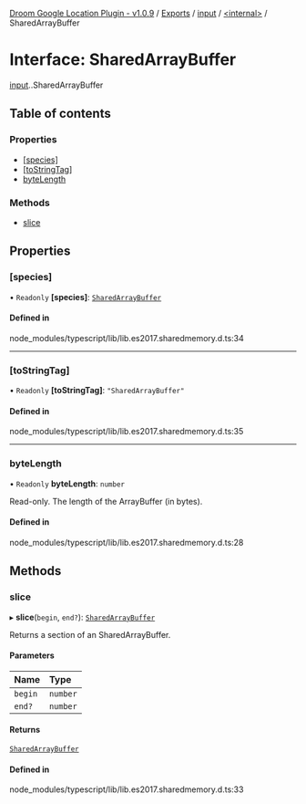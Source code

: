 [Droom Google Location Plugin - v1.0.9](../README.md) / [Exports](../modules.md) / [input](../modules/input.md) / [<internal\>](../modules/input._internal_.md) / SharedArrayBuffer

# Interface: SharedArrayBuffer

[input](../modules/input.md).[<internal>](../modules/input._internal_.md).SharedArrayBuffer

## Table of contents

### Properties

- [[species]](input._internal_.SharedArrayBuffer.md#[species])
- [[toStringTag]](input._internal_.SharedArrayBuffer.md#[tostringtag])
- [byteLength](input._internal_.SharedArrayBuffer.md#bytelength)

### Methods

- [slice](input._internal_.SharedArrayBuffer.md#slice)

## Properties

### [species]

• `Readonly` **[species]**: [`SharedArrayBuffer`](../modules/input._internal_.md#sharedarraybuffer)

#### Defined in

node_modules/typescript/lib/lib.es2017.sharedmemory.d.ts:34

___

### [toStringTag]

• `Readonly` **[toStringTag]**: ``"SharedArrayBuffer"``

#### Defined in

node_modules/typescript/lib/lib.es2017.sharedmemory.d.ts:35

___

### byteLength

• `Readonly` **byteLength**: `number`

Read-only. The length of the ArrayBuffer (in bytes).

#### Defined in

node_modules/typescript/lib/lib.es2017.sharedmemory.d.ts:28

## Methods

### slice

▸ **slice**(`begin`, `end?`): [`SharedArrayBuffer`](../modules/input._internal_.md#sharedarraybuffer)

Returns a section of an SharedArrayBuffer.

#### Parameters

| Name | Type |
| :------ | :------ |
| `begin` | `number` |
| `end?` | `number` |

#### Returns

[`SharedArrayBuffer`](../modules/input._internal_.md#sharedarraybuffer)

#### Defined in

node_modules/typescript/lib/lib.es2017.sharedmemory.d.ts:33
